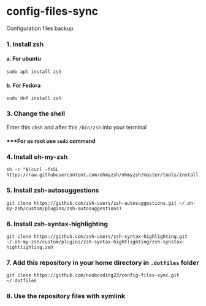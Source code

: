 # config-files-sync
Configuration files backup

### 1. Install zsh

#### a. For ubuntu
```
sudo apt install zsh
```

#### b. For Fedora
```
sudo dnf install zsh
```

### 3. Change the shell

Enter this `chsh` and after this `/bin/zsh` into your terminal

#### ***For as root use `sudo` command

### 4. Install oh-my-zsh
```
sh -c "$(curl -fsSL https://raw.githubusercontent.com/ohmyzsh/ohmyzsh/master/tools/install.sh)"
```

### 5. Install zsh-autosuggestions

```
git clone https://github.com/zsh-users/zsh-autosuggestions.git ~/.oh-my-zsh/custom/plugins/zsh-autosuggestions)
```

### 6. Install zsh-syntax-highlighting

```
git clone https://github.com/zsh-users/zsh-syntax-highlighting.git ~/.oh-my-zsh/custom/plugins/zsh-syntax-hightlighting/zsh-synstax-hightlighting.zsh
```

### 7. Add this repository in your home directory in `.dotfiles` folder

```
git clone https://github.com/noobcoding23/config-files-sync.git ~/.dotfiles
```

### 8. Use the repository files with symlink